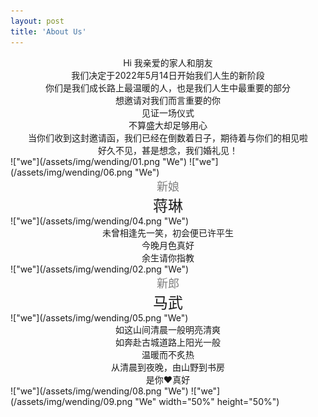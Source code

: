 ```yaml
---
layout: post
title: 'About Us'
---
```

<center>Hi 我亲爱的家人和朋友</center>
<center>我们决定于2022年5月14日开始我们人生的新阶段</center>
<center>你们是我们成长路上最温暖的人，也是我们人生中最重要的部分</center>
<center>想邀请对我们而言重要的你</center>
<center>见证一场仪式</center>
<center>不算盛大却足够用心</center>
<center>当你们收到这封邀请函，我们已经在倒数着日子，期待着与你们的相见啦</center>
<center>好久不见，甚是想念，我们婚礼见！</center>
!["we"](/assets/img/wending/01.png "We")
!["we"](/assets/img/wending/06.png "We")     
<center><font face="" color=grey size=4>新娘</font></center> 
<center><font face="微软雅黑" size=5>蒋琳</font></center> 
!["we"](/assets/img/wending/04.png "We")
<center>未曾相逢先一笑，初会便已许平生 </center>
<center>今晚月色真好    </center>
<center>余生请你指教    </center>
!["we"](/assets/img/wending/02.png "We")
 
<center><font color=grey size=4>新郎</font></center> 
<center> <font size=5>马武</font></center> 
!["we"](/assets/img/wending/05.png "We")
<center>如这山间清晨一般明亮清爽</center> 
<center>如奔赴古城道路上阳光一般</center>  
<center>温暖而不炙热</center>     
<center>从清晨到夜晚，由山野到书房</center>    
<center>是你❤️真好</center>     
!["we"](/assets/img/wending/08.png "We")
!["we"](/assets/img/wending/09.png "We" width="50%" height="50%")
